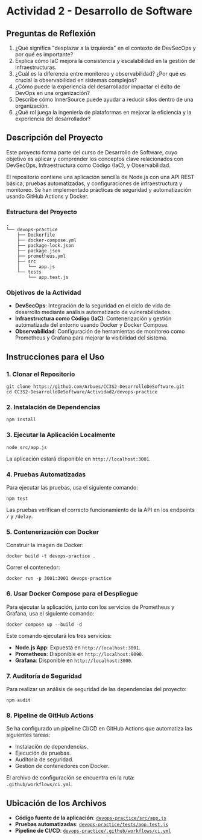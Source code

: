 # Actividad 2 - Desarrollo de Software

## Preguntas de Reflexión
1. ¿Qué significa "desplazar a la izquierda" en el contexto de DevSecOps y por qué es importante?
2. Explica cómo IaC mejora la consistencia y escalabilidad en la gestión de infraestructuras.
3. ¿Cuál es la diferencia entre monitoreo y observabilidad? ¿Por qué es crucial la observabilidad en sistemas complejos?
4. ¿Cómo puede la experiencia del desarrollador impactar el éxito de DevOps en una organización?
5. Describe cómo InnerSource puede ayudar a reducir silos dentro de una organización.
6. ¿Qué rol juega la ingeniería de plataformas en mejorar la eficiencia y la experiencia del desarrollador?

## Descripción del Proyecto

Este proyecto forma parte del curso de Desarrollo de Software, cuyo objetivo es aplicar y comprender los conceptos clave relacionados con DevSecOps, Infraestructura como Código (IaC), y Observabilidad.

El repositorio contiene una aplicación sencilla de Node.js con una API REST básica, pruebas automatizadas, y configuraciones de infraestructura y monitoreo. Se han implementado prácticas de seguridad y automatización usando GitHub Actions y Docker.

### Estructura del Proyecto

```
.
└── devops-practice
    ├── Dockerfile
    ├── docker-compose.yml
    ├── package-lock.json
    ├── package.json
    ├── prometheus.yml
    ├── src
    │   └── app.js
    └── tests
        └── app.test.js
```

### Objetivos de la Actividad

- **DevSecOps**: Integración de la seguridad en el ciclo de vida de desarrollo mediante análisis automatizado de vulnerabilidades.
- **Infraestructura como Código (IaC)**: Contenerización y gestión automatizada del entorno usando Docker y Docker Compose.
- **Observabilidad**: Configuración de herramientas de monitoreo como Prometheus y Grafana para mejorar la visibilidad del sistema.

## Instrucciones para el Uso

### 1. Clonar el Repositorio

```
git clone https://github.com/Arbues/CC3S2-DesarrolloDeSoftware.git
cd CC3S2-DesarrolloDeSoftware/Actividad2/devops-practice
```

### 2. Instalación de Dependencias

```
npm install
```

### 3. Ejecutar la Aplicación Localmente

```
node src/app.js
```

La aplicación estará disponible en `http://localhost:3001`.

### 4. Pruebas Automatizadas

Para ejecutar las pruebas, usa el siguiente comando:

```
npm test
```

Las pruebas verifican el correcto funcionamiento de la API en los endpoints `/` y `/delay`.

### 5. Contenerización con Docker

Construir la imagen de Docker:

```
docker build -t devops-practice .
```

Correr el contenedor:

```
docker run -p 3001:3001 devops-practice
```

### 6. Usar Docker Compose para el Despliegue

Para ejecutar la aplicación, junto con los servicios de Prometheus y Grafana, usa el siguiente comando:

```
docker compose up --build -d
```

Este comando ejecutará los tres servicios:

- **Node.js App**: Expuesta en `http://localhost:3001`.
- **Prometheus**: Disponible en `http://localhost:9090`.
- **Grafana**: Disponible en `http://localhost:3000`.

### 7. Auditoría de Seguridad

Para realizar un análisis de seguridad de las dependencias del proyecto:

```
npm audit
```

### 8. Pipeline de GitHub Actions

Se ha configurado un pipeline CI/CD en GitHub Actions que automatiza las siguientes tareas:

- Instalación de dependencias.
- Ejecución de pruebas.
- Auditoría de seguridad.
- Gestión de contenedores con Docker.

El archivo de configuración se encuentra en la ruta: `.github/workflows/ci.yml`.

## Ubicación de los Archivos

- **Código fuente de la aplicación**: [`devops-practice/src/app.js`](https://github.com/Arbues/CC3S2-DesarrolloDeSoftware/tree/main/Actividad2/devops-practice/src/app.js)
- **Pruebas automatizadas**: [`devops-practice/tests/app.test.js`](https://github.com/Arbues/CC3S2-DesarrolloDeSoftware/tree/main/Actividad2/devops-practice/tests/app.test.js)
- **Pipeline de CI/CD**: [`devops-practice/.github/workflows/ci.yml`](https://github.com/Arbues/CC3S2-DesarrolloDeSoftware/.github/workflows/ci.yml)
